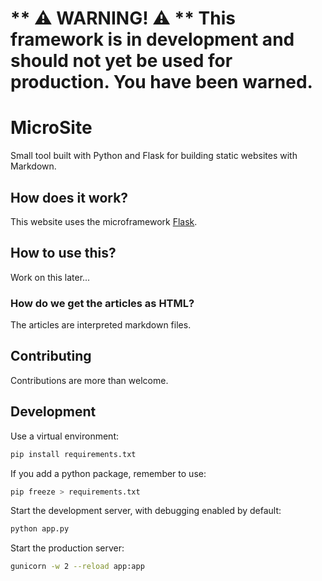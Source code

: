 # ** ⚠ WARNING! ⚠ ** This framework is in development and should not yet be used for production. You have been warned.

# MicroSite

Small tool built with Python and Flask for building static websites with
Markdown.

## How does it work?

This website uses the microframework [Flask](https://flask.palletsprojects.com/en/2.0.x/).

## How to use this?

Work on this later...

### How do we get the articles as HTML?

The articles are interpreted markdown files.

## Contributing

Contributions are more than welcome.

## Development

Use a virtual environment:

```bash
pip install requirements.txt
```

If you add a python package, remember to use:

```bash
pip freeze > requirements.txt
```
Start the development server, with debugging enabled by default:

```bash
python app.py
```

Start the production server:

```bash
gunicorn -w 2 --reload app:app
```
